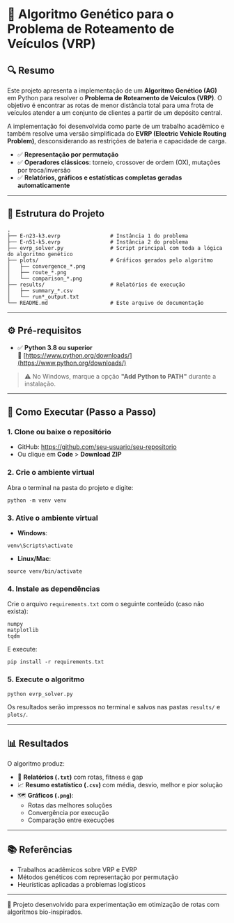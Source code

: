 
# 🚚 Algoritmo Genético para o Problema de Roteamento de Veículos (VRP)

## 🔍 Resumo

Este projeto apresenta a implementação de um **Algoritmo Genético (AG)** em Python para resolver o **Problema de Roteamento de Veículos (VRP)**. O objetivo é encontrar as rotas de menor distância total para uma frota de veículos atender a um conjunto de clientes a partir de um depósito central.

A implementação foi desenvolvida como parte de um trabalho acadêmico e também resolve uma versão simplificada do **EVRP (Electric Vehicle Routing Problem)**, desconsiderando as restrições de bateria e capacidade de carga.

- ✅ **Representação por permutação**
- ✅ **Operadores clássicos**: torneio, crossover de ordem (OX), mutações por troca/inversão
- ✅ **Relatórios, gráficos e estatísticas completas geradas automaticamente**

---

## 📁 Estrutura do Projeto

```
.
├── E-n23-k3.evrp                # Instância 1 do problema
├── E-n51-k5.evrp                # Instância 2 do problema
├── evrp_solver.py               # Script principal com toda a lógica do algoritmo genético
├── plots/                       # Gráficos gerados pelo algoritmo
│   ├── convergence_*.png
│   ├── route_*.png
│   └── comparison_*.png
├── results/                     # Relatórios de execução
│   ├── summary_*.csv
│   └── run*_output.txt
└── README.md                    # Este arquivo de documentação
```

---

## ⚙️ Pré-requisitos

- ✅ **Python 3.8 ou superior**  
  🔗 [https://www.python.org/downloads/](https://www.python.org/downloads/)

> ⚠️ No Windows, marque a opção **"Add Python to PATH"** durante a instalação.

---

## 🚀 Como Executar (Passo a Passo)

### 1. Clone ou baixe o repositório

- GitHub: https://github.com/seu-usuario/seu-repositorio
- Ou clique em **Code** > **Download ZIP**

### 2. Crie o ambiente virtual

Abra o terminal na pasta do projeto e digite:

```
python -m venv venv
```

### 3. Ative o ambiente virtual

- **Windows**:
```
venv\Scripts\activate
```

- **Linux/Mac**:
```
source venv/bin/activate
```

### 4. Instale as dependências

Crie o arquivo `requirements.txt` com o seguinte conteúdo (caso não exista):

```
numpy
matplotlib
tqdm
```

E execute:

```
pip install -r requirements.txt
```

### 5. Execute o algoritmo

```
python evrp_solver.py
```

Os resultados serão impressos no terminal e salvos nas pastas `results/` e `plots/`.

---

## 📊 Resultados

O algoritmo produz:

- 📄 **Relatórios (`.txt`)** com rotas, fitness e gap
- 📈 **Resumo estatístico (`.csv`)** com média, desvio, melhor e pior solução
- 🗺️ **Gráficos (`.png`)**:
  - Rotas das melhores soluções
  - Convergência por execução
  - Comparação entre execuções

---

## 📚 Referências

- Trabalhos acadêmicos sobre VRP e EVRP
- Métodos genéticos com representação por permutação
- Heurísticas aplicadas a problemas logísticos

---

🔧 Projeto desenvolvido para experimentação em otimização de rotas com algoritmos bio-inspirados.
